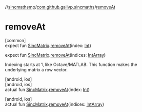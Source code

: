 //[sincmathsmp](../../index.md)/[com.github.gallvp.sincmaths](index.md)/[removeAt](remove-at.md)

# removeAt

[common]\
expect fun [SincMatrix](-sinc-matrix/index.md).[removeAt](remove-at.md)(index: [Int](https://kotlinlang.org/api/latest/jvm/stdlib/kotlin/-int/index.html))

expect fun [SincMatrix](-sinc-matrix/index.md).[removeAt](remove-at.md)(indices: [IntArray](https://kotlinlang.org/api/latest/jvm/stdlib/kotlin/-int-array/index.html))

Indexing starts at 1, like Octave/MATLAB. This function makes the underlying matrix a row vector.

[android, ios]\
[android, ios]\
actual fun [SincMatrix](-sinc-matrix/index.md).[removeAt](remove-at.md)(index: [Int](https://kotlinlang.org/api/latest/jvm/stdlib/kotlin/-int/index.html))

[android, ios]\
actual fun [SincMatrix](-sinc-matrix/index.md).[removeAt](remove-at.md)(indices: [IntArray](https://kotlinlang.org/api/latest/jvm/stdlib/kotlin/-int-array/index.html))
